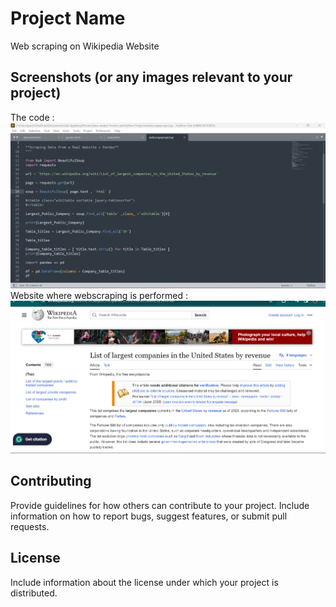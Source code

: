 # Project Name
Web scraping on Wikipedia Website
## Screenshots (or any images relevant to your project)
The code :
![Image 1](Webscrape.png)
Website where webscraping is performed :
![Image 2](Website.png)

## Contributing

Provide guidelines for how others can contribute to your project. Include information on how to report bugs, suggest features, or submit pull requests.

## License

Include information about the license under which your project is distributed.
